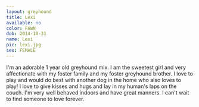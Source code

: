 ```yaml
---
layout: greyhound
title: Lexi
available: no
color: FAWN
dob: 2014-10-31
name: Lexi
pic: lexi.jpg
sex: FEMALE
---
```


I'm an adorable 1 year old greyhound mix. I am the sweetest girl and very affectionate with my foster family and my foster greyhound brother. I love to play and would do best with another dog in the home who also loves to play! I love to give kisses and hugs and lay in my human's laps on the couch. I'm very well behaved indoors and have great manners. I can't wait to find someone to love forever. 

